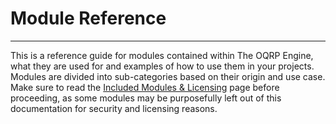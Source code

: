 # Module Reference
---
This is a reference guide for modules contained within The OQRP Engine, what they are used for and examples of how to use them in your projects. Modules are divided into sub-categories based on their origin and use case. Make sure to read the [Included Modules & Licensing](/intro/licensing/) page before proceeding, as some modules may be purposefully left out of this documentation for security and licensing reasons.